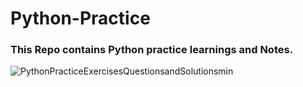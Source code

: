 # Python-Practice
### This Repo contains Python practice learnings and Notes.
![PythonPracticeExercisesQuestionsandSolutionsmin](https://user-images.githubusercontent.com/78253900/144787216-ff61e680-275f-4821-b9db-5618aaa9f84d.png)
